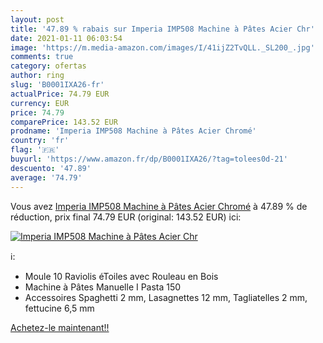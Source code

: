 ```yaml
---
layout: post
title: '47.89 % rabais sur Imperia IMP508 Machine à Pâtes Acier Chr'
date: 2021-01-11 06:03:54
image: 'https://m.media-amazon.com/images/I/41ijZ2TvQLL._SL200_.jpg'
comments: true
category: ofertas
author: ring
slug: 'B0001IXA26-fr'
actualPrice: 74.79 EUR
currency: EUR
price: 74.79
comparePrice: 143.52 EUR
prodname: 'Imperia IMP508 Machine à Pâtes Acier Chromé'
country: 'fr'
flag: '🇫🇷'
buyurl: 'https://www.amazon.fr/dp/B0001IXA26/?tag=tolees0d-21'
descuento: '47.89'
average: '74.79'
---
```


Vous avez [Imperia IMP508 Machine à Pâtes Acier Chromé](https://www.amazon.fr/dp/B0001IXA26/?tag=tolees0d-21)  à  47.89 % de réduction, prix final  74.79 EUR (original: 143.52 EUR) ici:

[![Imperia IMP508 Machine à Pâtes Acier Chr](https://m.media-amazon.com/images/I/41ijZ2TvQLL._SL200_.jpg)](https://www.amazon.fr/dp/B0001IXA26/?tag=tolees0d-21)

ℹ️:

- Moule 10 Raviolis éToiles avec Rouleau en Bois
- Machine à Pâtes Manuelle I Pasta 150
- Accessoires Spaghetti 2 mm, Lasagnettes 12 mm, Tagliatelles 2 mm, fettucine 6,5 mm

[Achetez-le maintenant!!](https://www.amazon.fr/dp/B0001IXA26/?tag=tolees0d-21)
